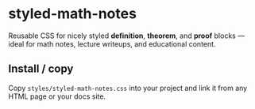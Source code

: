 # styled-math-notes

Reusable CSS for nicely styled **definition**, **theorem**, and **proof** blocks — ideal for math notes, lecture writeups, and educational content.

## Install / copy

Copy `styles/styled-math-notes.css` into your project and link it from any HTML page or your docs site.
